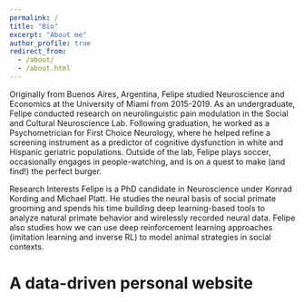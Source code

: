 ```yaml
---
permalink: /
title: "Bio"
excerpt: "About me"
author_profile: true
redirect_from: 
  - /about/
  - /about.html
---
```

Originally from Buenos Aires, Argentina, Felipe studied Neuroscience and Economics at the University of Miami from 2015-2019. As an undergraduate, Felipe conducted research on neurolinguistic pain modulation in the Social and Cultural Neuroscience Lab. Following graduation, he worked as a Psychometrician for First Choice Neurology, where he helped refine a screening instrument as a predictor of cognitive dysfunction in white and Hispanic geriatric populations. Outside of the lab, Felipe plays soccer, occasionally engages in people-watching, and is on a quest to make (and find!) the perfect burger.

Research Interests
Felipe is a PhD candidate in Neuroscience under Konrad Kording and Michael Platt. He studies the neural basis of social primate grooming and spends his time building deep learning-based tools to analyze natural primate behavior and wirelessly recorded neural data. Felipe also studies how we can use deep reinforcement learning approaches (imitation learning and inverse RL) to model animal strategies in social contexts.

A data-driven personal website
======

